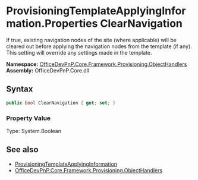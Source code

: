 # ProvisioningTemplateApplyingInformation.Properties ClearNavigation
 If true, existing navigation nodes of the site (where applicable) will be cleared out before applying the navigation nodes from the template (if any). This setting will override any settings made in the template.   

**Namespace:** [OfficeDevPnP.Core.Framework.Provisioning.ObjectHandlers](OfficeDevPnP.Core.Framework.Provisioning.ObjectHandlers.md)  
**Assembly:** OfficeDevPnP.Core.dll  
## Syntax
```C#
public bool ClearNavigation { get; set; }
```

### Property Value
Type: System.Boolean  

## See also
- [ProvisioningTemplateApplyingInformation](OfficeDevPnP.Core.Framework.Provisioning.ObjectHandlers.ProvisioningTemplateApplyingInformation.md) 
- [OfficeDevPnP.Core.Framework.Provisioning.ObjectHandlers](OfficeDevPnP.Core.Framework.Provisioning.ObjectHandlers.md) 
